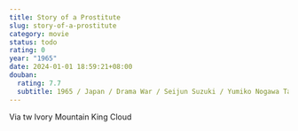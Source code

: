 ```yaml
---
title: Story of a Prostitute
slug: story-of-a-prostitute
category: movie
status: todo
rating: 0
year: "1965"
date: 2024-01-01 18:59:21+08:00
douban:
  rating: 7.7
  subtitle: 1965 / Japan / Drama War / Seijun Suzuki / Yumiko Nogawa Tamio Kawaji
---
```


Via tw Ivory Mountain King Cloud
